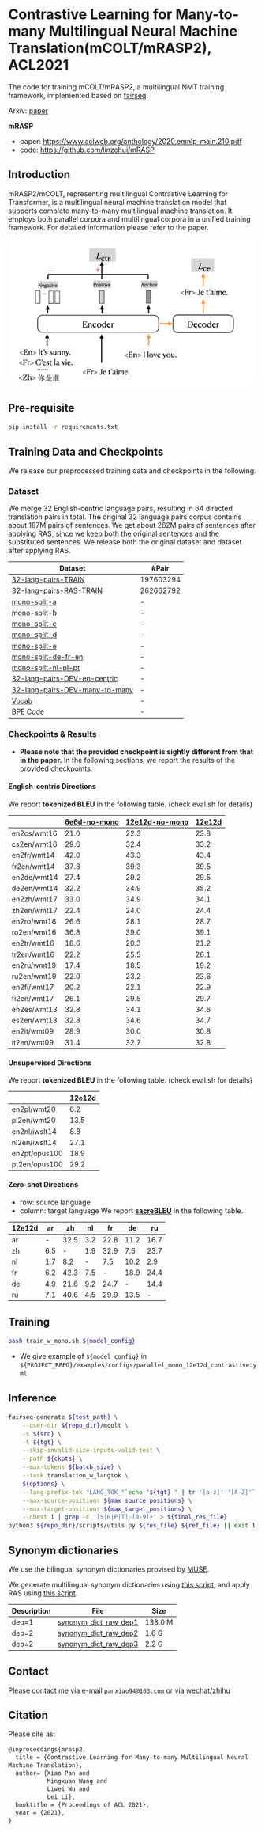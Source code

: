 # Contrastive Learning for Many-to-many Multilingual Neural Machine Translation(mCOLT/mRASP2), ACL2021
The code for training mCOLT/mRASP2, a multilingual NMT training framework, implemented based on [fairseq](https://github.com/pytorch/fairseq).

Arxiv: [paper](https://arxiv.org/abs/2105.09501)

**mRASP** 
* paper: https://www.aclweb.org/anthology/2020.emnlp-main.210.pdf
* code: https://github.com/linzehui/mRASP

## Introduction

mRASP2/mCOLT, representing multilingual Contrastive Learning for Transformer, is a multilingual neural machine translation model that supports complete many-to-many multilingual machine translation. It employs both parallel corpora and multilingual corpora in a unified training framework. For detailed information please refer to the paper.  

![img.png](docs/img.png)

## Pre-requisite
```bash
pip install -r requirements.txt
```

## Training Data and Checkpoints
We release our preprocessed training data and checkpoints in the following.
### Dataset

We merge 32 English-centric language pairs, resulting in 64 directed translation pairs in total. The original 32 language pairs corpus contains about 197M pairs of sentences. We get about 262M pairs of sentences after applying RAS, since we keep both the original sentences and the substituted sentences. We release both the original dataset and dataset after applying RAS.

| Dataset | #Pair |
| --- | --- |
| [32-lang-pairs-TRAIN](http://sf3-ttcdn-tos.pstatp.com/obj/nlp-opensource/acl2021/mrasp2/bin_parallel/download.sh) | 197603294 |
| [32-lang-pairs-RAS-TRAIN](http://sf3-ttcdn-tos.pstatp.com/obj/nlp-opensource/acl2021/mrasp2/bin_parallel_ras/download.sh) | 262662792 |
| [mono-split-a](http://sf3-ttcdn-tos.pstatp.com/obj/nlp-opensource/acl2021/mrasp2/bin_mono_split_a/download.sh) | - |
| [mono-split-b](http://sf3-ttcdn-tos.pstatp.com/obj/nlp-opensource/acl2021/mrasp2/bin_mono_split_b/download.sh) | - |
| [mono-split-c](http://sf3-ttcdn-tos.pstatp.com/obj/nlp-opensource/acl2021/mrasp2/bin_mono_split_c/download.sh) | - |
| [mono-split-d](http://sf3-ttcdn-tos.pstatp.com/obj/nlp-opensource/acl2021/mrasp2/bin_mono_split_d/download.sh) | - |
| [mono-split-e](http://sf3-ttcdn-tos.pstatp.com/obj/nlp-opensource/acl2021/mrasp2/bin_mono_split_e/download.sh) | - |
| [mono-split-de-fr-en](http://sf3-ttcdn-tos.pstatp.com/obj/nlp-opensource/acl2021/mrasp2/bin_mono_de_fr_en/download.sh) | - |
| [mono-split-nl-pl-pt](http://sf3-ttcdn-tos.pstatp.com/obj/nlp-opensource/acl2021/mrasp2/bin_mono_nl_pl_pt/download.sh) | - |
| [32-lang-pairs-DEV-en-centric](http://sf3-ttcdn-tos.pstatp.com/obj/nlp-opensource/acl2021/mrasp2/bin_dev_en_centric/download.sh) | - |
| [32-lang-pairs-DEV-many-to-many](http://sf3-ttcdn-tos.pstatp.com/obj/nlp-opensource/acl2021/mrasp2/bin_dev_m2m/download.sh) | - |
| [Vocab](http://sf3-ttcdn-tos.pstatp.com/obj/nlp-opensource/acl2021/mrasp2/bpe_vocab) | - |
| [BPE Code](http://sf3-ttcdn-tos.pstatp.com/obj/nlp-opensource/acl2021/mrasp2/bpe_vocab) | - |


### Checkpoints & Results
* **Please note that the provided checkpoint is sightly different from that in the paper.** In the following sections, we report the results of the provided checkpoints.

#### English-centric Directions
We report **tokenized BLEU** in the following table. (check eval.sh for details)

|  | [6e6d-no-mono](http://sf3-ttcdn-tos.pstatp.com/obj/nlp-opensource/acl2021/mrasp2/6e6d_no_mono.pt) | [12e12d-no-mono](http://sf3-ttcdn-tos.pstatp.com/obj/nlp-opensource/acl2021/mrasp2/12e12d_no_mono.pt) | [12e12d](http://sf3-ttcdn-tos.pstatp.com/obj/nlp-opensource/acl2021/mrasp2/12e12d_last.pt) | 
| --- | --- | --- | --- |
| en2cs/wmt16 | 21.0 | 22.3 | 23.8 |
| cs2en/wmt16 | 29.6 | 32.4 | 33.2 |
| en2fr/wmt14 | 42.0 | 43.3 | 43.4 |
| fr2en/wmt14 | 37.8 | 39.3 | 39.5 |
| en2de/wmt14 | 27.4 | 29.2 | 29.5 |
| de2en/wmt14 | 32.2 | 34.9 | 35.2 |
| en2zh/wmt17 | 33.0 | 34.9 | 34.1 |
| zh2en/wmt17 | 22.4 | 24.0 | 24.4 |
| en2ro/wmt16 | 26.6 | 28.1 | 28.7 |
| ro2en/wmt16 | 36.8 | 39.0 | 39.1 |
| en2tr/wmt16 | 18.6 | 20.3 | 21.2 |
| tr2en/wmt16 | 22.2 | 25.5 | 26.1 |
| en2ru/wmt19 | 17.4 | 18.5 | 19.2 |
| ru2en/wmt19 | 22.0 | 23.2 | 23.6 |
| en2fi/wmt17 | 20.2 | 22.1 | 22.9 |
| fi2en/wmt17 | 26.1 | 29.5 | 29.7 |
| en2es/wmt13 | 32.8 | 34.1 | 34.6 |
| es2en/wmt13 | 32.8 | 34.6 | 34.7 |
| en2it/wmt09 | 28.9 | 30.0 | 30.8 |
| it2en/wmt09 | 31.4 | 32.7 | 32.8 |

#### Unsupervised Directions
We report **tokenized BLEU** in the following table. (check eval.sh for details)

| | 12e12d |
| --- | --- |
| en2pl/wmt20 | 6.2 |
| pl2en/wmt20 | 13.5 |
| en2nl/iwslt14 | 8.8 |
| nl2en/iwslt14 | 27.1 |
| en2pt/opus100 | 18.9 |
| pt2en/opus100 | 29.2 |

#### Zero-shot Directions
* row: source language
* column: target language
We report **[sacreBLEU](https://github.com/mozilla/sacreBLEU)** in the following table.

| 12e12d  | ar | zh | nl | fr | de | ru |
| --- | --- | --- | --- | --- | --- | --- |
| ar | - | 32.5 | 3.2 | 22.8 | 11.2 | 16.7 |
| zh | 6.5 | - | 1.9 | 32.9 | 7.6 | 23.7 |
| nl | 1.7 | 8.2 | - | 7.5 | 10.2 | 2.9 |
| fr | 6.2 | 42.3 | 7.5 | - | 18.9 | 24.4 |
| de | 4.9 | 21.6 | 9.2 | 24.7 | - | 14.4 |
| ru | 7.1 | 40.6 | 4.5 | 29.9 | 13.5 | - |

## Training
```bash
bash train_w_mono.sh ${model_config}
```
* We give example of `${model_config}` in `${PROJECT_REPO}/examples/configs/parallel_mono_12e12d_contrastive.yml`

## Inference
```bash
fairseq-generate ${test_path} \
    --user-dir ${repo_dir}/mcolt \
    -s ${src} \
    -t ${tgt} \
    --skip-invalid-size-inputs-valid-test \
    --path ${ckpts} \
    --max-tokens ${batch_size} \
    --task translation_w_langtok \
    ${options} \
    --lang-prefix-tok "LANG_TOK_"`echo "${tgt} " | tr '[a-z]' '[A-Z]'` \
    --max-source-positions ${max_source_positions} \
    --max-target-positions ${max_target_positions} \
    --nbest 1 | grep -E '[S|H|P|T]-[0-9]+' > ${final_res_file}
python3 ${repo_dir}/scripts/utils.py ${res_file} ${ref_file} || exit 1;
```

## Synonym dictionaries
We use the bilingual synonym dictionaries provised by [MUSE](https://github.com/facebookresearch/MUSE).

We generate multilingual synonym dictionaries using [this script](https://github.com/linzehui/mRASP/blob/master/preprocess/tools/ras/multi_way_word_graph.py), and apply 
RAS using [this script](https://github.com/linzehui/mRASP/blob/master/preprocess/tools/ras/random_alignment_substitution_w_multi.sh).

| Description | File | Size |
| --- | --- | --- |
| dep=1 | [synonym_dict_raw_dep1](http://sf3-ttcdn-tos.pstatp.com/obj/nlp-opensource/acl2021/mrasp2/synonym_dict_raw_dep1) | 138.0 M |
| dep=2 | [synonym_dict_raw_dep2](http://sf3-ttcdn-tos.pstatp.com/obj/nlp-opensource/acl2021/mrasp2/synonym_dict_raw_dep2) | 1.6 G |
| dep=2 | [synonym_dict_raw_dep3](http://sf3-ttcdn-tos.pstatp.com/obj/nlp-opensource/acl2021/mrasp2/synonym_dict_raw_dep3) | 2.2 G |

## Contact
Please contact me via e-mail `panxiao94@163.com` or via [wechat/zhihu](https://fork-ball-95c.notion.site/mRASP2-4e9b3450d5aa4137ae1a2c46d5f3c1fa)

## Citation
Please cite as:
```
@inproceedings{mrasp2,
  title = {Contrastive Learning for Many-to-many Multilingual Neural Machine Translation},
  author= {Xiao Pan and
           Mingxuan Wang and
           Liwei Wu and
           Lei Li},
  booktitle = {Proceedings of ACL 2021},
  year = {2021},
}
```